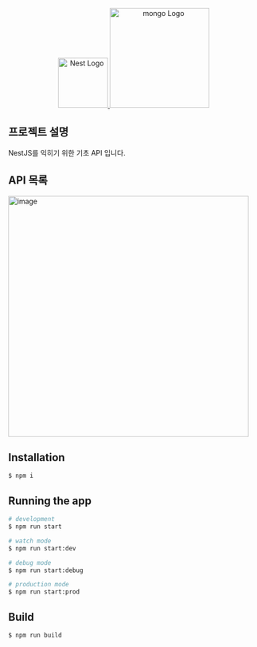 <p align="center">
  <a href="http://nestjs.com/" target="blank"><img src="https://nestjs.com/img/logo-small.svg" width="100" alt="Nest Logo" />
  <img src="https://images.velog.io/images/kineo2k/post/9955e3fa-af9e-44d8-9096-d30675d5609a/mongodb-logo.png" width="200" alt="mongo Logo" >
  </a>
</p>

[circleci-image]: https://img.shields.io/circleci/build/github/nestjs/nest/master?token=abc123def456
[circleci-url]: https://circleci.com/gh/nestjs/nest


## 프로젝트 설명

NestJS를 익히기 위한 기초 API 입니다.

## API 목록
<img width="483" alt="image" src="https://user-images.githubusercontent.com/57121040/209254719-2d403fa3-9042-4e0c-a6b8-aee5c0efc1ca.png">

## Installation

```bash
$ npm i
```

## Running the app

```bash
# development
$ npm run start

# watch mode
$ npm run start:dev

# debug mode
$ npm run start:debug

# production mode
$ npm run start:prod
```

## Build

```bash
$ npm run build
```

